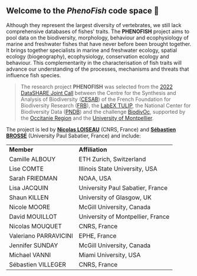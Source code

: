 ## Welcome to the **_PhenoFish_** code space :wave:

Although they represent the largest diversity of vertebrates, we still lack comprehensive databases of fishes' traits. The **PHENOFISH** project aims to pool data on the biodiversity, morphology, behaviour and ecophysiology of marine and freshwater fishes that have never before been brought together. It brings together specialists in marine and freshwater ecology, spatial ecology (biogeography), ecophysiology, conservation ecology and behaviour. This complementarity in the characterisation of fish traits will advance our understanding of the processes, mechanisms and threats that influence fish species.

> The research project **PHENOFISH** was selected from the [2022 DataSHARE Joint Call](https://www.fondationbiodiversite.fr/en/calls/appel-a-projets-datashare-2022/) between the Centre for the Synthesis and Analysis of Biodiversity ([CESAB](https://www.fondationbiodiversite.fr/en/about-the-foundation/le-cesab/)) of the French Foundation for Biodiversity Research ([FRB](https://www.fondationbiodiversite.fr/en/)), the [LabEX TULIP](https://www.labex-tulip.fr/), the National Center for Biodiversity Data ([PNDB](https://www.pndb.fr)) and the challenge [BiodivOc](https://biodivoc.edu.umontpellier.fr), supported by the [Occitanie Region](https://www.laregion.fr) and the [University of Montpellier](https://www.umontpellier.fr/en/).

The project is led by [**Nicolas LOISEAU**](https://umr-marbec.fr/membre/nicolas-loiseau/) (CNRS, France) and [**Sébastien BROSSE**](http://brosse.sebastien.free.fr/) (University Paul Sabatier, France) and include:

<table>
  <tr>
    <td><b>Member</b></td>
    <td><b>Affiliation</b></td>
  </tr>
  <tr>
    <td>Camille ALBOUY</td>
    <td>ETH Zurich, Switzerland</td>
  </tr>
  <tr>
    <td>Lise COMTE</td>
    <td>Illinois State University, USA</td>
  </tr>
  <tr>
    <td>Sarah FRIEDMAN</td>
    <td>NOAA, USA</td>
  </tr>
  <tr>
    <td>Lisa JACQUIN</td>
    <td>University Paul Sabatier, France</td>
  </tr>
  <tr>
    <td>Shaun KILLEN</td>
    <td>University of Glasgow, UK</td>
  </tr>
  <tr>
    <td>Nicole MOORE</td>
    <td>McGill University, Canada</td>
  </tr>
  <tr>
    <td>David MOUILLOT</td>
    <td>University of Montpellier, France</td>
  </tr>
  <tr>
    <td>Nicolas MOUQUET</td>
    <td>CNRS, France</td>
  </tr>
  <tr>
    <td>Valeriano PARRAVICINI</td>
    <td>EPHE, France</td>
  </tr>
  <tr>
    <td>Jennifer SUNDAY</td>
    <td>McGill University, Canada</td>
  </tr>
  <tr>
    <td>Michael VANNI</td>
    <td>Miami University, USA</td>
  </tr>
  <tr>
    <td>Sébastien VILLEGER</td>
    <td>CNRS, France</td>
  </tr>
</table>
